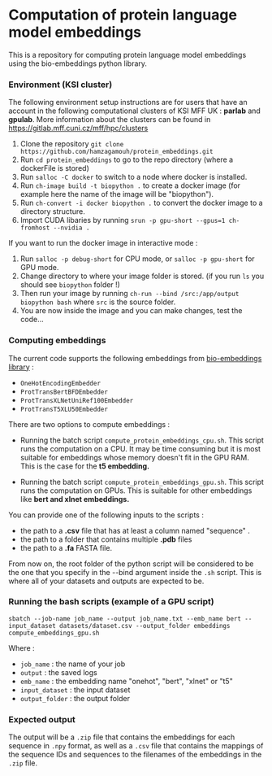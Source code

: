 # Computation of protein language model embeddings

This is a repository for computing protein language model embeddings using the bio-embeddings python library.


### Environment (KSI cluster)
The following environment setup instructions are for users that have an account in the following computational clusters of KSI MFF UK : <b>parlab</b> and <b>gpulab</b>. More information about the clusters can be found in https://gitlab.mff.cuni.cz/mff/hpc/clusters

1. Clone the repository ```git clone https://github.com/hamzagamouh/protein_embeddings.git``` 
2. Run ```cd protein_embeddings``` to go to the repo directory (where a dockerFile is stored)
3. Run ```salloc -C docker``` to switch to a node where docker is installed.
4. Run ```ch-image build -t biopython .``` to create a docker image (for example here the name of the image will be "biopython").
5. Run ```ch-convert -i docker biopython .``` to convert the docker image to a directory structure.
6. Import CUDA libaries by running ```srun -p gpu-short --gpus=1 ch-fromhost --nvidia .```

If you want to run the docker image in interactive mode :

1. Run ```salloc -p debug-short``` for CPU mode, or ```salloc -p gpu-short``` for GPU mode.
2. Change directory to where your image folder is stored. (if you run ```ls``` you should see ```biopython``` folder !)
3. Then run your image by running ```ch-run --bind /src:/app/output biopython bash``` where `src` is the source folder.
4. You are now inside the image and you can make changes, test the code...


### Computing embeddings 
The current code supports the following embeddings from [bio-embeddings library](https://docs.bioembeddings.com/v0.2.3/api/bio_embeddings.embed.html) :

- ```OneHotEncodingEmbedder``` 
- ```ProtTransBertBFDEmbedder```
- ```ProtTransXLNetUniRef100Embedder```
- ```ProtTransT5XLU50Embedder```

There are two options to compute embeddings :

* Running the batch script ```compute_protein_embeddings_cpu.sh```. This script runs the computation on a CPU. It may be time consuming but it is most suitable for embeddings whose memory doesn't fit in the GPU RAM. This is the case for the <b>t5 embedding.</b>

* Running the batch script ```compute_protein_embeddings_gpu.sh```. This script runs the computation on GPUs. This is suitable for other embeddings like <b>bert and xlnet embeddings.</b>

You can provide one of the following inputs to the scripts :

- the path to a <b>.csv</b> file that has at least a column named "sequence" .
- the path to a folder that contains multiple <b>.pdb</b> files
- the path to a <b>.fa</b> FASTA file.

From now on, the root folder of the python script will be considered to be the one that you specify in the --bind argument inside the ```.sh``` script. This is where all of your datasets and outputs are expected to be.

### Running the bash scripts (example of a GPU script)

```sbatch --job-name job_name --output job_name.txt --emb_name bert --input_dataset datasets/dataset.csv --output_folder embeddings compute_embeddings_gpu.sh```

Where : 

- ```job_name``` : the name of your job
- ```output``` : the saved logs
- ```emb_name``` : the embedding name "onehot", "bert", "xlnet" or "t5"
- ```input_dataset``` : the input dataset
- ```output_folder``` : the output folder

### Expected output
The output will be a ```.zip``` file that contains the embeddings for each sequence in ```.npy``` format, as well as a ```.csv``` file that contains the mappings of the sequence IDs and sequences to the filenames of the embeddings in the ```.zip``` file.

